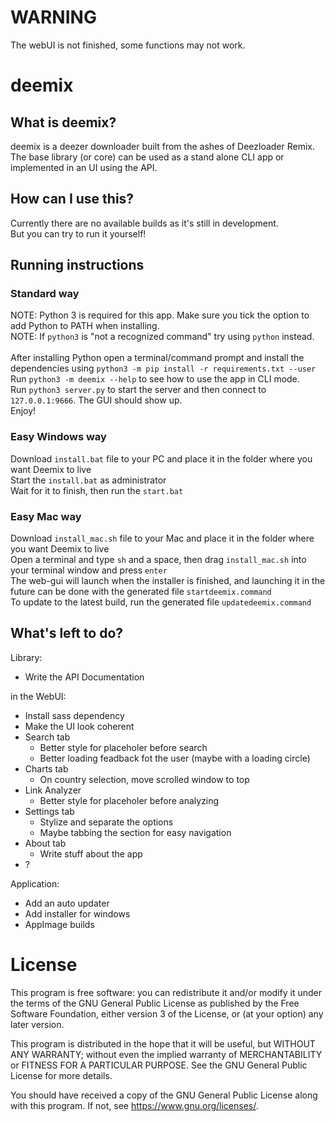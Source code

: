 # WARNING
The webUI is not finished, some functions may not work.

# deemix
## What is deemix?
deemix is a deezer downloader built from the ashes of Deezloader Remix. The base library (or core) can be used as a stand alone CLI app or implemented in an UI using the API.

## How can I use this?
Currently there are no available builds as it's still in development.<br>
But you can try to run it yourself!<br>

## Running instructions
### Standard way
NOTE: Python 3 is required for this app. Make sure you tick the option to add Python to PATH when installing.<br>
NOTE: If `python3` is "not a recognized command" try using `python` instead.<br>
<br>
After installing Python open a terminal/command prompt and install the dependencies using `python3 -m pip install -r requirements.txt --user`<br>
Run `python3 -m deemix --help` to see how to use the app in CLI mode.<br>
Run `python3 server.py` to start the server and then connect to `127.0.0.1:9666`. The GUI should show up.<br>
Enjoy!<br>

### Easy Windows way
Download `install.bat` file to your PC and place it in the folder where you want Deemix to live<br>
Start the `install.bat` as administrator<br>
Wait for it to finish, then run the `start.bat`<br>

### Easy Mac way
Download `install_mac.sh` file to your Mac and place it in the folder where you want Deemix to live<br>
Open a terminal and type `sh` and a space, then drag `install_mac.sh` into your terminal window and press `enter`<br>
The web-gui will launch when the installer is finished, and launching it in the future can be done with the generated file `startdeemix.command`<br>
To update to the latest build, run the generated file `updatedeemix.command`<br>

## What's left to do?
Library:
- Write the API Documentation

in the WebUI:
- Install sass dependency
- Make the UI look coherent
- Search tab
	- Better style for placeholer before search
	- Better loading feadback fot the user (maybe with a loading circle)
- Charts tab
	- On country selection, move scrolled window to top
- Link Analyzer
	- Better style for placeholer before analyzing
- Settings tab
	- Stylize and separate the options
	- Maybe tabbing the section for easy navigation
- About tab
	- Write stuff about the app
- ?

Application:
- Add an auto updater
- Add installer for windows
- AppImage builds

# License
This program is free software: you can redistribute it and/or modify
it under the terms of the GNU General Public License as published by
the Free Software Foundation, either version 3 of the License, or
(at your option) any later version.

This program is distributed in the hope that it will be useful,
but WITHOUT ANY WARRANTY; without even the implied warranty of
MERCHANTABILITY or FITNESS FOR A PARTICULAR PURPOSE.  See the
GNU General Public License for more details.

You should have received a copy of the GNU General Public License
along with this program.  If not, see <https://www.gnu.org/licenses/>.
